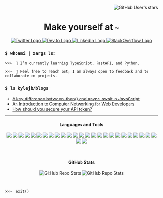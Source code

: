 <div align="right">

![GitHub User's stars](https://img.shields.io/github/stars/kylejb?style=social)

</div>

<div align="center">

# Make yourself at `~`

</div>

<div class="contact" align="center">

<a href="https://twitter.com/kyleburda"> ![Twitter Logo](https://img.shields.io/badge/@kyleburda-informational?style=social&logo=twitter&logoWidth=40&url=https%3A%2F%2Fwww.twitter.com%2Fkyleburda) </a><a href="https://dev.to/kylejb"> ![Dev.to Logo](https://img.shields.io/badge/@kylejb-informational?style=social&logo=dev.to&logoWidth=40)</a><a href="https://www.linkedin.com/in/kyleburda"> ![LinkedIn Logo](https://img.shields.io/badge/kyleburda-informational?style=social&logo=linkedin&logoWidth=40&url=https%3A%2F%2Fwww.linkedin.com%2Fin%2Fkyleburda) </a><a href="https://stackoverflow.com/users/kylejb"> ![StackOverflow Logo](https://img.shields.io/badge/kylejb-informational?style=social&logo=stackoverflow&logoWidth=40&url=https%3A%2F%2Fstackoverflow.com%2Fusers%2Fkylejb)</a>

</div>

### `$ whoami | xargs ls`:
```code
>>>  🌱 I’m currently learning TypeScript, FastAPI, and Python.

>>>  👋 Feel free to reach out; I am always open to feedback and to collaborate on projects.
```
### `$ ls kylejb/blogs`:

<!-- BLOG-POST-LIST:START -->
- [A key difference between .then() and async-await in JavaScript](https://dev.to/kylejb/a-key-difference-between-then-and-async-await-in-javascript-53e9)
- [An Introduction to Computer Networking for Web Developers](https://dev.to/kylejb/an-introduction-to-computer-networking-for-web-developers-41lg)
- [How should you secure your API token?](https://dev.to/kylejb/how-should-you-secure-your-api-token-2odl)
<!-- BLOG-POST-LIST:END -->

---

<div align="center">

#### Languages and Tools


![](https://img.shields.io/badge/code-Python-informational?style=flat-square&logo=Python&logoColor=white&color=2bbc8a) ![](https://img.shields.io/badge/code-FastAPI-informational?style=flat-square&logo=FastAPI&logoColor=white&color=2bbc8a) ![](https://img.shields.io/badge/code-Django-informational?style=flat-square&logo=Django&logoColor=white&color=2bbc8a) ![](https://img.shields.io/badge/code-Flask-informational?style=flat-square&logo=Flask&logoColor=white&color=2bbc8a) ![](https://img.shields.io/badge/code-JavaScript-informational?style=flat-square&logo=JavaScript&logoColor=white&color=2bbc8a) ![](https://img.shields.io/badge/code-TypeScript-informational?style=flat-square&logo=TypeScript&logoColor=white&color=2bbc8a) ![](https://img.shields.io/badge/code-Ruby-informational?style=flat-square&logo=Ruby&logoColor=white&color=2bbc8a) ![](https://img.shields.io/badge/code-Bash/Zsh-informational?style=flat-square&logo=Bash/Zsh&logoColor=white&color=2bbc8a) ![](https://img.shields.io/badge/code-SQL-informational?style=flat-square&logo=SQL&logoColor=white&color=2bbc8a) ![](https://img.shields.io/badge/code-React-informational?style=flat-square&logo=React&logoColor=white&color=2bbc8a) ![](https://img.shields.io/badge/code-Express-informational?style=flat-square&logo=Express&logoColor=white&color=2bbc8a) ![](https://img.shields.io/badge/code-Rails-informational?style=flat-square&logo=Rails&logoColor=white&color=2bbc8a) ![](https://img.shields.io/badge/tools-Redux-informational?style=flat-square&logo=Redux&logoColor=white&color=2bbc8a) ![](https://img.shields.io/badge/tools-Jest-informational?style=flat-square&logo=Jest&logoColor=white&color=2bbc8a) ![](https://img.shields.io/badge/tools-pytest-informational?style=flat-square&logo=pytest&logoColor=white&color=2bbc8a) ![](https://img.shields.io/badge/tools-RSpec-informational?style=flat-square&logo=RSpec&logoColor=white&color=2bbc8a) ![](https://img.shields.io/badge/tools-PostgreSQL-informational?style=flat-square&logo=PostgreSQL&logoColor=white&color=2bbc8a) ![](https://img.shields.io/badge/tools-MongoDB-informational?style=flat-square&logo=MongoDB&logoColor=white&color=2bbc8a) ![](https://img.shields.io/badge/tools-SQLite3-informational?style=flat-square&logo=SQLite3&logoColor=white&color=2bbc8a) ![](https://img.shields.io/badge/tools-GraphQL-informational?style=flat-square&logo=GraphQL&logoColor=white&color=2bbc8a) ![](https://img.shields.io/badge/tools-AWS-informational?style=flat-square&logo=AWS&logoColor=white&color=2bbc8a) ![](https://img.shields.io/badge/tools-Heroku-informational?style=flat-square&logo=Heroku&logoColor=white&color=2bbc8a) ![](https://img.shields.io/badge/tools-Docker-informational?style=flat-square&logo=Docker&logoColor=white&color=2bbc8a) ![](https://img.shields.io/badge/tools-PostGIS-informational?style=flat-square&logo=PostGIS&logoColor=white&color=2bbc8a) ![](https://img.shields.io/badge/tools-nginx-informational?style=flat-square&logo=nginx&logoColor=white&color=2bbc8a) ![](https://img.shields.io/badge/Tools-CI%2FCD-informational?style=flat-square&logo=github&logoColor=white&color=2bbc8a)  ![](https://img.shields.io/badge/OS-Linux-informational?style=flat-square&logo=linux&logoColor=white&color=2bbc8a)

<br/>

#### GitHub Stats

![GitHub Repo Stats](https://github-readme-stats.vercel.app/api?username=kylejb&show_icons=true&include_all_commits=true&count_private=true&show_icons=true&line_height=24&hide_title=true&border_radius=20&theme=vue-dark) ![GitHub Repo Stats](https://github-readme-stats.vercel.app/api/top-langs/?username=kylejb&layout=compact&&langs_count=10&card_width=445&hide_title=true&border_radius=20&theme=vue-dark)

</div>

<br/>

```code
>>>  exit()
```